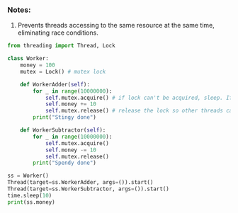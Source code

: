 ### Notes:
1. Prevents threads accessing to the same resource at the same time, eliminating race conditions.

```python
from threading import Thread, Lock

class Worker:                  
	money = 100
	mutex = Lock() # mutex lock

	def WorkerAdder(self):
		for _ in range(10000000):
			self.mutex.acquire() # if lock can't be acquired, sleep. If not, acquire it and lock it for other threads.
			self.money += 10
			self.mutex.release() # release the lock so other threads can acquire it.
		print("Stingy done")

	def WorkerSubtractor(self):
		for _ in range(10000000):
			self.mutex.acquire()
			self.money -= 10
			self.mutex.release()
		print("Spendy done")    

ss = Worker()
Thread(target=ss.WorkerAdder, args=()).start()
Thread(target=ss.WorkerSubtractor, args=()).start()
time.sleep(10)
print(ss.money)
```

